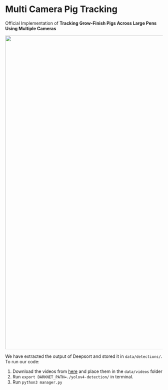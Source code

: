# Multi Camera Pig Tracking
Official Implementation of **Tracking Grow-Finish Pigs Across Large Pens Using Multiple Cameras**

<img src="data/pigs.gif" width="1000"></img>

We have extracted the output of Deepsort and stored it in ``data/detections/``. To run our code: 

1. Download the videos from [here](https://drive.google.com/drive/folders/1oYSxkPNxPle8qn5sxGyNLpIp9mMomlpB?usp=sharing) and place them in the ``data/videos`` folder
2. Run ``export DARKNET_PATH=./yolov4-detection/`` in terminal.
3. Run ``python3 manager.py``


